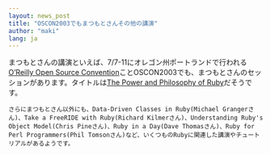 ```yaml
---
layout: news_post
title: "OSCON2003でもまつもとさんその他の講演"
author: "maki"
lang: ja
---
```


まつもとさんの講演といえば、7/7-11にオレゴン州ポートランドで行われる[O’Reilly Open Source
Convention][1]ことOSCON2003でも、まつもとさんのセッションがあります。タイトルは[The Power and
Philosophy of Ruby][2]だそうです。

    さらにまつもとさん以外にも、Data-Driven Classes in Ruby(Michael Grangerさん)、Take a FreeRIDE with Ruby(Richard Kilmerさん)、Understanding Ruby's Object Model(Chris Pineさん)、Ruby in a Day(Dave Thomasさん)、Ruby for Perl Programmers(Phil Tomsonさん)など、いくつものRubyに関連した講演やチュートリアルがあるようです。



[1]: http://conferences.oreillynet.com/os2003/
[2]: http://conferences.oreillynet.com/cs/os2003/view/e_sess/4123
